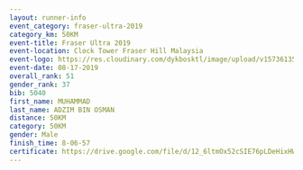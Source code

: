 ```yaml
---
layout: runner-info 
event_category: fraser-ultra-2019 
category_km: 50KM 
event-title: Fraser Ultra 2019 
event-location: Clock Tower Fraser Hill Malaysia 
event-logo: https://res.cloudinary.com/dykbosktl/image/upload/v1573613535/Logo/logo_mfst7w.jpg
event-date: 08-17-2019 
overall_rank: 51
gender_rank: 37
bib: 5040
first_name: MUHAMMAD
last_name: ADZIM BIN OSMAN
distance: 50KM
category: 50KM
gender: Male
finish_time: 8-06-57
certificate: https://drive.google.com/file/d/12_6ltmOx52cSIE76pLDeHixHW5Kxhi0h/view?usp=sharing
---
```

